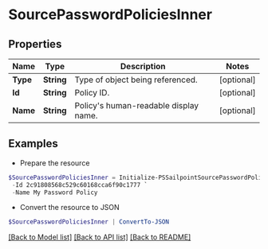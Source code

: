 # SourcePasswordPoliciesInner
## Properties

Name | Type | Description | Notes
------------ | ------------- | ------------- | -------------
**Type** | **String** | Type of object being referenced. | [optional] 
**Id** | **String** | Policy ID. | [optional] 
**Name** | **String** | Policy&#39;s human-readable display name. | [optional] 

## Examples

- Prepare the resource
```powershell
$SourcePasswordPoliciesInner = Initialize-PSSailpointSourcePasswordPoliciesInner  -Type PASSWORD_POLICY `
 -Id 2c91808568c529c60168cca6f90c1777 `
 -Name My Password Policy
```

- Convert the resource to JSON
```powershell
$SourcePasswordPoliciesInner | ConvertTo-JSON
```

[[Back to Model list]](../README.md#documentation-for-models) [[Back to API list]](../README.md#documentation-for-api-endpoints) [[Back to README]](../README.md)

